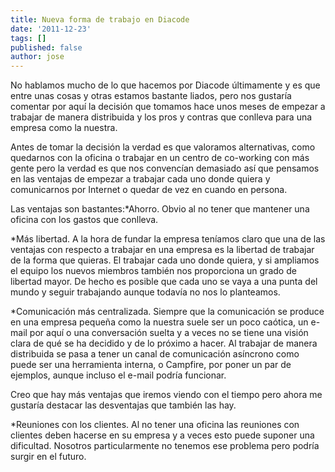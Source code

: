 ```yaml
---
title: Nueva forma de trabajo en Diacode
date: '2011-12-23'
tags: []
published: false
author: jose
---
```


No hablamos mucho de lo que hacemos por Diacode últimamente y es que entre unas cosas y otras estamos bastante liados, pero nos gustaría comentar por aquí la decisión que tomamos hace unos meses de empezar a trabajar de manera distribuida y los pros y contras que conlleva para una empresa como la nuestra. 

Antes de tomar la decisión la verdad es que valoramos alternativas, como quedarnos con la oficina o trabajar en un centro de co-working con más gente pero la verdad es que nos convencían demasiado así que pensamos en las ventajas de empezar a trabajar cada uno donde quiera y comunicarnos por Internet o quedar de vez en cuando en persona. 

Las ventajas son bastantes:*Ahorro. Obvio al no tener que mantener una oficina con los gastos que conlleva.


	
*Más libertad. A la hora de fundar la empresa teníamos claro que una de las ventajas con respecto a trabajar en una empresa es la libertad de trabajar de la forma que quieras. El trabajar cada uno donde quiera, y si ampliamos el equipo los nuevos miembros también nos proporciona un grado de libertad mayor. De hecho es posible que cada uno se vaya a una punta del mundo y seguir trabajando aunque todavía no nos lo planteamos.


	
*Comunicación más centralizada. Siempre que la comunicación se produce en una empresa pequeña como la nuestra suele ser un poco caótica, un e-mail por aquí o una conversación suelta y a veces no se tiene una visión clara de qué se ha decidido y de lo próximo a hacer. Al trabajar de manera distribuida se pasa a tener un canal de comunicación asíncrono como puede ser una herramienta interna, o Campfire, por poner un par de ejemplos, aunque incluso el e-mail podría funcionar.

Creo que hay más ventajas que iremos viendo con el tiempo pero ahora me gustaría destacar las desventajas que también las hay. 


*Reuniones con los clientes. Al no tener una oficina las reuniones con clientes deben hacerse en su empresa y a veces esto puede suponer una dificultad. Nosotros particularmente no tenemos ese problema pero podría surgir en el futuro.
